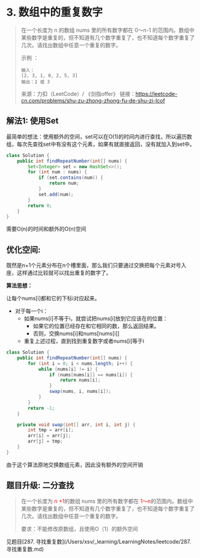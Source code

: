 # 3. 数组中的重复数字

> 在一个长度为 n 的数组 nums 里的所有数字都在 0～n-1 的范围内。数组中某些数字是重复的，但不知道有几个数字重复了，也不知道每个数字重复了几次。请找出数组中任意一个重复的数字。
>
> 示例 ：
>
> ```
> 输入：
> [2, 3, 1, 0, 2, 5, 3]
> 输出：2 或 3 
> ```
>
> 来源：力扣（LeetCode）/ 《剑指offer》
> 链接：https://leetcode-cn.com/problems/shu-zu-zhong-zhong-fu-de-shu-zi-lcof



## 解法1: 使用Set

最简单的想法：使用额外的空间，set可以在O(1)的时间内进行查找，所以遍历数组，每次先查找set中有没有这个元素，如果有就直接返回，没有就加入到set中。

```java
class Solution {
    public int findRepeatNumber(int[] nums) {
        Set<Integer> set = new HashSet<>();
        for (int num : nums) {
            if (set.contains(num)) {
                return num;
            }
            set.add(num);
        }
        return 0;
    }
}
```

需要O(n)的时间和额外的O(n)空间

## 优化空间: 

既然是n+1个元素分布在n个槽里面，那么我们只要通过交换把每个元素对号入座，这样通过比较就可以找出重复的数字了。

**算法思想：**

让每个nums[i]都和它的下标i对应起来。

- 对于每一个i：
  - 如果nums[i]不等于i，就尝试把nums[i]放到它应该在的位置：
    - 如果它的位置已经存在和它相同的数，那么返回结果。
    - 否则，交换nums[i]和nums[nums[i]]
  - 重复上述过程，直到找到重复数字或者nums[i]等于i

```java
class Solution {
    public int findRepeatNumber(int[] nums) {
        for (int i = 0; i < nums.length; i++) {
            while (nums[i] != i) {
                if (nums[nums[i]] == nums[i]) {
                    return nums[i];
                }
                swap(nums, i, nums[i]);
            }
        }
        return -1;
    }

    private void swap(int[] arr, int i, int j) {
        int tmp = arr[i];
        arr[i] = arr[j];
        arr[j] = tmp;
    }
}
```

由于这个算法原地交换数组元素，因此没有额外的空间开销

## 题目升级: 二分查找

> 在一个长度为 <span style="color: red">n +1</span>的数组 nums 里的所有数字都在 <span style="color: red">1～n</span>的范围内。数组中某些数字是重复的，但不知道有几个数字重复了，也不知道每个数字重复了几次。请找出数组中任意一个重复的数字。
>
> 要求：不能修改原数组，且使用O（1）的额外空间



见题目[287. 寻找重复数](/Users/xsv/_learning/LearningNotes/leetcode/287. 寻找重复数.md)

